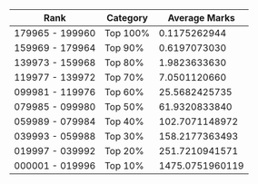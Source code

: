 | Rank | Category | Average Marks |
|------|----------|---------------|
| 179965 - 199960 | Top 100% | 0.1175262944 |
| 159969 - 179964 | Top 90% | 0.6197073030 |
| 139973 - 159968 | Top 80% | 1.9823633630 |
| 119977 - 139972 | Top 70% | 7.0501120660 |
| 099981 - 119976 | Top 60% | 25.5682425735 |
| 079985 - 099980 | Top 50% | 61.9320833840 |
| 059989 - 079984 | Top 40% | 102.7071148972 |
| 039993 - 059988 | Top 30% | 158.2177363493 |
| 019997 - 039992 | Top 20% | 251.7210941571 |
| 000001 - 019996 | Top 10% | 1475.0751960119 |
